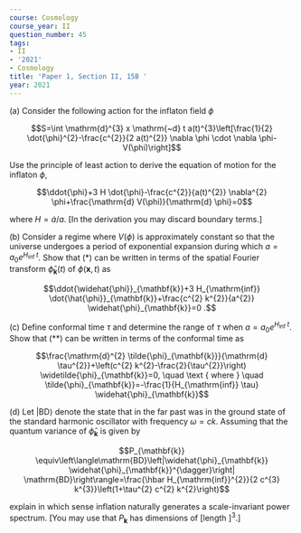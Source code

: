 ```yaml
---
course: Cosmology
course_year: II
question_number: 45
tags:
- II
- '2021'
- Cosmology
title: 'Paper 1, Section II, 15B '
year: 2021
---
```




(a) Consider the following action for the inflaton field $\phi$

$$S=\int \mathrm{d}^{3} x \mathrm{~d} t a(t)^{3}\left[\frac{1}{2} \dot{\phi}^{2}-\frac{c^{2}}{2 a(t)^{2}} \nabla \phi \cdot \nabla \phi-V(\phi)\right]$$

Use the principle of least action to derive the equation of motion for the inflaton $\phi$,

$$\ddot{\phi}+3 H \dot{\phi}-\frac{c^{2}}{a(t)^{2}} \nabla^{2} \phi+\frac{\mathrm{d} V(\phi)}{\mathrm{d} \phi}=0$$

where $H=\dot{a} / a$. [In the derivation you may discard boundary terms.]

(b) Consider a regime where $V(\phi)$ is approximately constant so that the universe undergoes a period of exponential expansion during which $a=a_{0} e^{H_{\text {inf }} t}$. Show that $(*)$ can be written in terms of the spatial Fourier transform $\widehat{\phi}_{\mathbf{k}}(t)$ of $\phi(\mathbf{x}, t)$ as

$$\ddot{\widehat{\phi}}_{\mathbf{k}}+3 H_{\mathrm{inf}} \dot{\hat{\phi}}_{\mathbf{k}}+\frac{c^{2} k^{2}}{a^{2}} \widehat{\phi}_{\mathbf{k}}=0 .$$

(c) Define conformal time $\tau$ and determine the range of $\tau$ when $a=a_{0} e^{H_{\text {inf }} t}$. Show that $(* *)$ can be written in terms of the conformal time as

$$\frac{\mathrm{d}^{2} \tilde{\phi}_{\mathbf{k}}}{\mathrm{d} \tau^{2}}+\left(c^{2} k^{2}-\frac{2}{\tau^{2}}\right) \widetilde{\phi}_{\mathbf{k}}=0, \quad \text { where } \quad \tilde{\phi}_{\mathbf{k}}=-\frac{1}{H_{\mathrm{inf}} \tau} \widehat{\phi}_{\mathbf{k}}$$

(d) Let $|\mathrm{BD}\rangle$ denote the state that in the far past was in the ground state of the standard harmonic oscillator with frequency $\omega=c k$. Assuming that the quantum variance of $\widehat{\phi}_{\mathbf{k}}$ is given by

$$P_{\mathbf{k}} \equiv\left\langle\mathrm{BD}\left|\widehat{\phi}_{\mathbf{k}} \widehat{\phi}_{\mathbf{k}}^{\dagger}\right| \mathrm{BD}\right\rangle=\frac{\hbar H_{\mathrm{inf}}^{2}}{2 c^{3} k^{3}}\left(1+\tau^{2} c^{2} k^{2}\right)$$

explain in which sense inflation naturally generates a scale-invariant power spectrum. [You may use that $P_{\mathbf{k}}$ has dimensions of [length $\left.]^{3} .\right]$